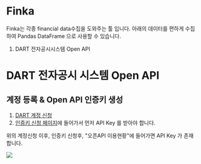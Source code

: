 # Finka

Finka는 각종 financial data수집을 도와주는 툴 입니다.
아래의 데이터를 편하게 수집하여 Pandas DataFrame 으로 사용할 수 있습니다.

1. DART 전자공시시스템 Open API

# DART 전자공시 시스템 Open API

## 계정 등록 & Open API 인증키 생성

1. [DART 계정 신청](https://dart.fss.or.kr/dsag002/insertForm.do)
2. [인증키 신청 페이지](https://opendart.fss.or.kr/uss/umt/EgovMberInsertView.do)에 들어가서 먼저 API Key 를 받아야 합니다.

위의 계정신청 이후, 인증키 신청후, "오픈API 이용현황"에 들어가면 API Key 가 존재합니다.

![](images/dart-account.png)